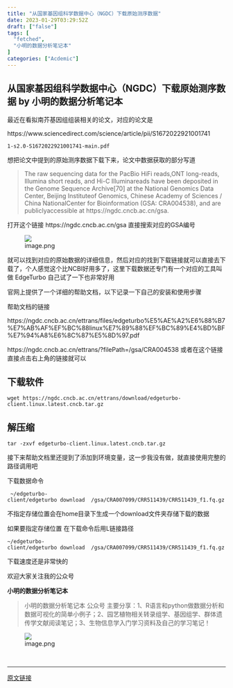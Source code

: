 ```yaml
---
title: "从国家基因组科学数据中心（NGDC）下载原始测序数据"
date: 2023-01-29T03:29:52Z
draft: ["false"]
tags: [
  "fetched",
  "小明的数据分析笔记本"
]
categories: ["Acdemic"]
---
```

从国家基因组科学数据中心（NGDC）下载原始测序数据 by 小明的数据分析笔记本
------
<div><section data-tool="mdnice编辑器" data-website="https://www.mdnice.com" data-mpa-powered-by="yiban.io"><p data-tool="mdnice编辑器">最近在看拟南芥基因组组装相关的论文，对应的论文是</p><section data-tool="mdnice编辑器" data-website="https://www.mdnice.com"><p data-tool="mdnice编辑器">https://www.sciencedirect.com/science/article/pii/S1672022921001741</p><p data-tool="mdnice编辑器"><code>1-s2.0-S1672022921001741-main.pdf</code></p></section><p data-tool="mdnice编辑器">想把论文中提到的原始测序数据下载下来，论文中数据获取的部分写道</p><blockquote data-tool="mdnice编辑器"><p>The raw sequencing data for the PacBio HiFi reads,ONT long-reads, Illumina short reads, and Hi-C Illuminareads have been deposited in the Genome Sequence Archive[70] at the National Genomics Data Center, Beijing Instituteof Genomics, Chinese Academy of Sciences / China NationalCenter for Bioinformation (GSA: CRA004538), and are publiclyaccessible at https://ngdc.cncb.ac.cn/gsa.</p></blockquote><p data-tool="mdnice编辑器">打开这个链接 https://ngdc.cncb.ac.cn/gsa 直接搜索对应的GSA编号</p><figure data-tool="mdnice编辑器"><img data-ratio="1.4056451612903227" data-src="https://mmbiz.qpic.cn/mmbiz_png/t1wZDoUyFk5uiauA6Xwo2xe4oBFeBzlwyaAvsDQEqibic5YdPhYK7EyJic3tJglos8OFuoqeBbnGXvEohzSVicp62uQ/640?wx_fmt=png" data-type="png" data-w="1240" src="https://mmbiz.qpic.cn/mmbiz_png/t1wZDoUyFk5uiauA6Xwo2xe4oBFeBzlwyaAvsDQEqibic5YdPhYK7EyJic3tJglos8OFuoqeBbnGXvEohzSVicp62uQ/640?wx_fmt=png"><figcaption>image.png</figcaption></figure><p data-tool="mdnice编辑器">就可以找到对应的原始数据的详细信息，然后对应的找到下载链接就可以直接去下载了，个人感觉这个比NCBI好用多了，这里下载数据还专门有一个对应的工具叫做 EdgeTurbo 自己试了一下也非常好用</p><p data-tool="mdnice编辑器">官网上提供了一个详细的帮助文档，以下记录一下自己的安装和使用步骤</p><p data-tool="mdnice编辑器">帮助文档的链接</p><p data-tool="mdnice编辑器">https://ngdc.cncb.ac.cn/ettrans/files/edgeturbo%E5%AE%A2%E6%88%B7%E7%AB%AF%EF%BC%88linux%E7%89%88%EF%BC%89%E4%BD%BF%E7%94%A8%E6%8C%87%E5%8D%97.pdf</p><p data-tool="mdnice编辑器">https://ngdc.cncb.ac.cn/ettrans/?filePath=/gsa/CRA004538 或者在这个链接直接点击右上角的链接就可以</p><h2 data-tool="mdnice编辑器"><span></span><span>下载软件</span><span></span><span> </span></h2><pre data-tool="mdnice编辑器"><span></span><code>wget https://ngdc.cncb.ac.cn/ettrans/download/edgeturbo-client.linux.latest.cncb.tar.gz<br></code></pre><h2 data-tool="mdnice编辑器"><span></span><span>解压缩</span><span></span><span> </span></h2><pre data-tool="mdnice编辑器"><span></span><code>tar -zxvf edgeturbo-client.linux.latest.cncb.tar.gz<br></code></pre><p data-tool="mdnice编辑器">接下来帮助文档里还提到了添加到环境变量，这一步我没有做，就直接使用完整的路径调用吧</p><p data-tool="mdnice编辑器">下载数据命令</p><pre data-tool="mdnice编辑器"><span></span><code> ~/edgeturbo-client/edgeturbo download  /gsa/CRA007099/CRR511439/CRR511439_f1.fq.gz<br></code></pre><p data-tool="mdnice编辑器">不指定存储位置会在home目录下生成一个download文件夹存储下载的数据</p><p data-tool="mdnice编辑器">如果要指定存储位置 在下载命令后用L链接路径</p><pre data-tool="mdnice编辑器"><span></span><code>~/edgeturbo-client/edgeturbo download  /gsa/CRA007099/CRR511439/CRR511439_f1.fq.gz L/home/myan/my_data<br></code></pre><p data-tool="mdnice编辑器">下载速度还是非常快的</p><p data-tool="mdnice编辑器">欢迎大家关注我的公众号</p><p data-tool="mdnice编辑器"><strong>小明的数据分析笔记本</strong></p><section><mp-common-profile data-pluginname="mpprofile" data-weui-theme="light" data-id="MzI3NzQ3MTcxMg==" data-headimg="http://mmbiz.qpic.cn/mmbiz_png/t1wZDoUyFk5t1sOnM0iabvBhnfIj5YpyqrMib0E1MGCd9ibcYxaOPZd0GWhQBDvK2BPEwsicQxd6y5MHLfphnwHnow/0?wx_fmt=png" data-nickname="小明的数据分析笔记本" data-alias="" data-signature="数据分析和数据可视化有意思的简单小例子~石榴研究生的笔记本" data-from="0" data-is_biz_ban="0"></mp-common-profile></section><p data-tool="mdnice编辑器"></p><blockquote data-tool="mdnice编辑器"><p>小明的数据分析笔记本 公众号 主要分享：1、R语言和python做数据分析和数据可视化的简单小例子；2、园艺植物相关转录组学、基因组学、群体遗传学文献阅读笔记；3、生物信息学入门学习资料及自己的学习笔记！</p></blockquote><figure data-tool="mdnice编辑器"><img data-ratio="0.4258064516129032" data-src="https://mmbiz.qpic.cn/mmbiz_png/t1wZDoUyFk5uiauA6Xwo2xe4oBFeBzlwykR2cINdOhiaRDeWkYls8giaqDg6bKbESaCFmic31an1TNX5wZSQXXneqA/640?wx_fmt=png" data-type="png" data-w="1240" src="https://mmbiz.qpic.cn/mmbiz_png/t1wZDoUyFk5uiauA6Xwo2xe4oBFeBzlwykR2cINdOhiaRDeWkYls8giaqDg6bKbESaCFmic31an1TNX5wZSQXXneqA/640?wx_fmt=png"><figcaption>image.png</figcaption></figure></section><p><br></p><p><mp-style-type data-value="3"></mp-style-type></p></div>  
<hr>
<a href="https://mp.weixin.qq.com/s/tlcaQZZqbDQqmsFzUyubJQ",target="_blank" rel="noopener noreferrer">原文链接</a>
